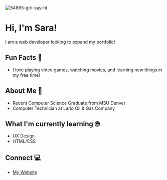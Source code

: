 ![54665-girl-say-hi](https://user-images.githubusercontent.com/48772837/179277317-3a27d3ad-c29c-41be-be68-c0112c59248c.gif)


# Hi, I'm Sara!

<!--
**saraCharlese/saraCharlese** is a ✨ _special_ ✨ repository because its `README.md` (this file) appears on your GitHub profile.

Here are some ideas to get you started:

- 🔭 I’m currently working on ...
- 🌱 I’m currently learning ...
- 👯 I’m looking to collaborate on ...
- 🤔 I’m looking for help with ...
- 💬 Ask me about ...
- 📫 How to reach me: ...
- 😄 Pronouns: ...
- ⚡ Fun fact: ...
-->

I am a web developer looking to expand my portfolio!

## Fun Facts 🥳
  - I love playing video games, watching movies, and learning new things in my free time!

## About Me 🧐
  - Recent Computer Science Graduate from MSU Denver
  - Computer Technician at Lario Oil & Gas Company

## What I'm currently learning 🤓
  - UX Design 
  - HTML/CSS

## Connect 💻
  - [My Website](saraatonin.tech)
  
